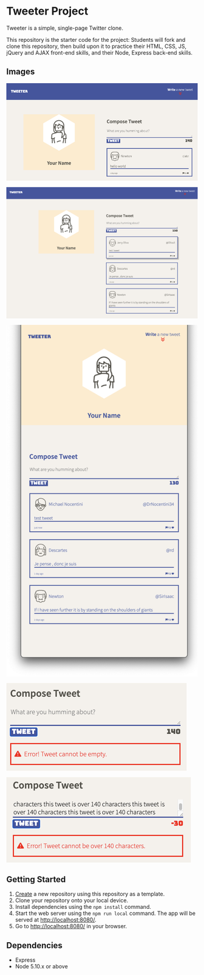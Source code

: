 # Tweeter Project

Tweeter is a simple, single-page Twitter clone.

This repository is the starter code for the project: Students will fork and clone this repository, then build upon it to practice their HTML, CSS, JS, jQuery and AJAX front-end skills, and their Node, Express back-end skills.

## Images

![Homepage - Compose a Tweet](https://github.com/Kikstyophobia/tweeter/blob/master/docs/write-tweet.png?raw=true)

![Displays new tweets on homepage without page refresh](https://raw.githubusercontent.com/Kikstyophobia/tweeter/04f46ef2d604644eae8c0838d6906e9b03dc53d1/docs/tweet-display.png)

![Mobile-view support](https://raw.githubusercontent.com/Kikstyophobia/tweeter/04f46ef2d604644eae8c0838d6906e9b03dc53d1/docs/mobile-tweet.png)

![Error message when form is empty](https://raw.githubusercontent.com/Kikstyophobia/tweeter/04f46ef2d604644eae8c0838d6906e9b03dc53d1/docs/tweet-empty.png)

![Error message when tweet is over 140 characters](https://raw.githubusercontent.com/Kikstyophobia/tweeter/04f46ef2d604644eae8c0838d6906e9b03dc53d1/docs/tweet-long.png)

## Getting Started

1. [Create](https://docs.github.com/en/repositories/creating-and-managing-repositories/creating-a-repository-from-a-template) a new repository using this repository as a template.
2. Clone your repository onto your local device.
3. Install dependencies using the `npm install` command.
3. Start the web server using the `npm run local` command. The app will be served at <http://localhost:8080/>.
4. Go to <http://localhost:8080/> in your browser.

## Dependencies

- Express
- Node 5.10.x or above
